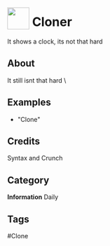 # <img src="https://raw.githack.com/FortAwesome/Font-Awesome/master/svgs/solid/robot.svg" card_color="#22A7F0" width="50" height="50" style="vertical-align:bottom"/> Cloner
It shows a clock, its not that hard

## About
It still isnt that hard \

## Examples
* "Clone"

## Credits
Syntax and Crunch

## Category
**Information**
Daily

## Tags
#Clone

